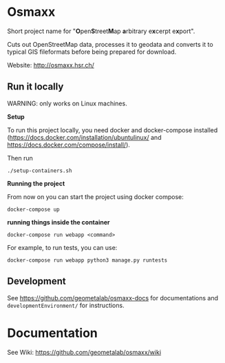 # Osmaxx
Short project name for "<strong>O</strong>pen<strong>S</strong>treet<strong>M</strong>ap <strong>a</strong>rbitrary e<strong>x</strong>cerpt e<strong>x</strong>port".

Cuts out OpenStreetMap data, processes it to geodata and converts it to typical GIS fileformats before being prepared for download. 

Website: http://osmaxx.hsr.ch/

## Run it locally

WARNING: only works on Linux machines.

**Setup**

To run this project locally, you need docker and docker-compose installed 
(https://docs.docker.com/installation/ubuntulinux/ and https://docs.docker.com/compose/install/).

Then run 

`./setup-containers.sh`

**Running the project**

From now on you can start the project using docker compose:

`docker-compose up`

**running things inside the container**

`docker-compose run webapp <command>`

For example, to run tests, you can use:

`docker-compose run webapp python3 manage.py runtests`


## Development
See https://github.com/geometalab/osmaxx-docs for documentations and `developmentEnvironment/` for instructions.


# Documentation

See Wiki: https://github.com/geometalab/osmaxx/wiki
